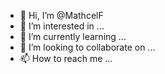 - 👋 Hi, I’m @MathcelF
- 👀 I’m interested in ...
- 🌱 I’m currently learning ...
- 💞️ I’m looking to collaborate on ...
- 📫 How to reach me ...

<!---
MathcelF/MathcelF is a ✨ special ✨ repository because its `README.md` (this file) appears on your GitHub profile.
You can click the Preview link to take a look at your changes.
--->
